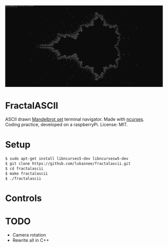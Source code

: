 
![fractalascii-demo-by-lukasnee](Resources/fractalascii-demo.png)

# FractalASCII

ASCII drawn [Mandelbrot set](https://en.wikipedia.org/wiki/Mandelbrot_set) terminal navigator. Made with [ncurses](https://en.wikipedia.org/wiki/Ncurses). <br>
Coding practice, developed on a raspberryPi. License: MIT. 
<br>

# Setup

```shell
$ sudo apt-get install libncurses5-dev libncursesw5-dev
$ git clone https://github.com/lukasnee/fractalascii.git
$ cd fractalascii
$ make fractalascii
$ ./fractalascii
```

# Controls


# TODO
- Camera rotation
- Rewrite all in C++
